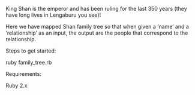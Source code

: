 King Shan is the emperor and has been ruling for the last 350 years (they have long lives in Lengaburu you see)!

Here we have mapped Shan family tree so that when given a ‘name’ and a ‘relationship’ as an input, the output are the people that correspond to the relationship.

Steps to get started:

ruby family_tree.rb

Requirements:

Ruby 2.x